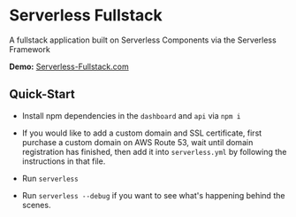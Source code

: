 # Serverless Fullstack

A fullstack application built on Serverless Components via the Serverless Framework

**Demo:** [Serverless-Fullstack.com](https://serverless-fullstack.com/)

## Quick-Start

* Install npm dependencies in the `dashboard` and `api` via `npm i`

* If you would like to add a custom domain and SSL certificate, first purchase a custom domain on AWS Route 53, wait until domain registration has finished, then add it into `serverless.yml` by following the instructions in that file.

* Run `serverless`

* Run `serverless --debug` if you want to see what's happening behind the scenes.
